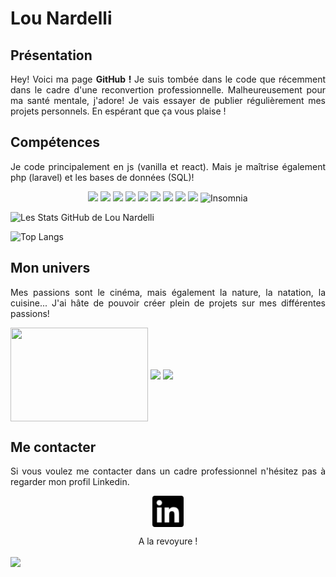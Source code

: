 # Lou Nardelli



## Présentation 
<p align="justify">
Hey! Voici ma page <strong> GitHub ! </strong> Je suis tombée dans le code que récemment dans le cadre d'une reconvertion professionnelle. Malheureusement pour ma santé mentale, j'adore! Je vais essayer de publier régulièrement mes projets personnels. En espérant que ça vous plaise ! 
</p>

## Compétences

<p align="justify">
Je code principalement en js (vanilla et react). Mais je maîtrise également php (laravel) et les bases de données (SQL)!
</p>

<p align="center">
      <img src="https://img.shields.io/badge/javascript%20-%23323330.svg?&style=for-the-badge&logo=javascript&logoColor=%23F7DF1E"/> <img src="https://img.shields.io/badge/react-%2320232a.svg?style=for-the-badge&logo=react&logoColor=%2361DAFB"/> <img src="https://img.shields.io/badge/redux-%23593d88.svg?style=for-the-badge&logo=redux&logoColor=white"/> <img src="https://img.shields.io/badge/SASS-hotpink.svg?style=for-the-badge&logo=SASS&logoColor=white"/> <img src="https://img.shields.io/badge/css3%20-%231572B6.svg?&style=for-the-badge&logo=css3&logoColor=white"/> <img src="https://img.shields.io/badge/html5%20-%23E34F26.svg?&style=for-the-badge&logo=html5&logoColor=white"/>
      <img src="https://img.shields.io/badge/php-%23777BB4.svg?style=for-the-badge&logo=php&logoColor=white"/>
      <img src="https://img.shields.io/badge/yarn-%232C8EBB.svg?style=for-the-badge&logo=yarn&logoColor=white"/>
      <img src="https://img.shields.io/badge/git%20-%23F05033.svg?&style=for-the-badge&logo=git&logoColor=white"/>
      <img alt="Insomnia" src="https://img.shields.io/badge/-Insomnia-5849BE?style=flat-square&logo=insomnia&logoColor=white" width=110px />
<p/>

![Les Stats GitHub de Lou Nardelli](https://github-readme-stats.vercel.app/api?username=Lou-Nardelli&orgs=O-clock-apollo&hide=contribs&count_private=true&theme=radical)

![Top Langs](https://github-readme-stats.vercel.app/api/top-langs/?username=anuraghazra&layout=compact&theme=radical)




## Mon univers
<p align="justify">
Mes passions sont le cinéma, mais également la nature, la natation, la cuisine... J'ai hâte de pouvoir créer plein de projets sur mes différentes passions! 
</p>
<div display="flex" flex-direction="row">
<img align="center" src="https://media.giphy.com/media/13cqvMx0yH3eko/giphy.gif" height="150" width="220px" />
<img align="center" src="https://media.giphy.com/media/l0Iy43PHc1KIdZa1O/giphy.gif" height="150"  />
<img align="center" src="https://media.giphy.com/media/wUCgLRvDdtWs8/giphy.gif" height="150"  />
</div>


## Me contacter
<p align="justify">
Si vous voulez me contacter dans un cadre professionnel n'hésitez pas à regarder mon profil Linkedin. 
</p>

<center>
<a href="https://www.linkedin.com/in/lou-nardelli" target="blank"><img align="center" src="/linkedin.svg" height="50" width="50"/></a>
</center>

<p align="center">
A la revoyure !
</p>

<img align="center" src="https://media.giphy.com/media/rl7Q4gxngrxVC/giphy.gif" height="400"  />
</div>
